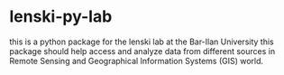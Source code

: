 # lenski-py-lab

this is a python package for the lenski lab at the Bar-Ilan University
this package should help access and analyze data from different sources in 
Remote Sensing and Geographical Information Systems (GIS) world.

